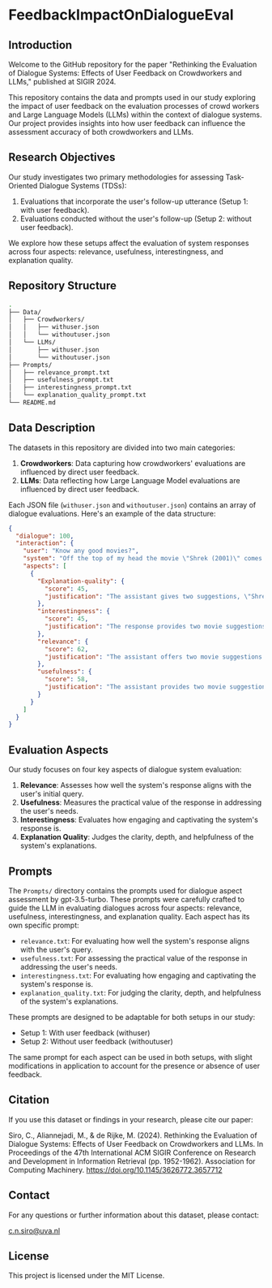 # FeedbackImpactOnDialogueEval

## Introduction

Welcome to the GitHub repository for the paper "Rethinking the Evaluation of Dialogue Systems: Effects of User Feedback on Crowdworkers and LLMs," published at SIGIR 2024.

This repository contains the data and prompts used in our study exploring the impact of user feedback on the evaluation processes of crowd workers and Large Language Models (LLMs) within the context of dialogue systems. Our project provides insights into how user feedback can influence the assessment accuracy of both crowdworkers and LLMs.

## Research Objectives

Our study investigates two primary methodologies for assessing Task-Oriented Dialogue Systems (TDSs):
1. Evaluations that incorporate the user's follow-up utterance (Setup 1: with user feedback).
2. Evaluations conducted without the user's follow-up (Setup 2: without user feedback).

We explore how these setups affect the evaluation of system responses across four aspects: relevance, usefulness, interestingness, and explanation quality.

## Repository Structure

```bash
.
├── Data/
│   ├── Crowdworkers/
│   │   ├── withuser.json
│   │   └── withoutuser.json
│   └── LLMs/
│       ├── withuser.json
│       └── withoutuser.json
├── Prompts/
│   ├── relevance_prompt.txt
│   ├── usefulness_prompt.txt
│   ├── interestingness_prompt.txt
│   └── explanation_quality_prompt.txt
└── README.md
```

## Data Description

The datasets in this repository are divided into two main categories:

1. **Crowdworkers**: Data capturing how crowdworkers' evaluations are influenced by direct user feedback.
2. **LLMs**: Data reflecting how Large Language Model evaluations are influenced by direct user feedback.

Each JSON file (`withuser.json` and `withoutuser.json`) contains an array of dialogue evaluations. Here's an example of the data structure:

```json
{
  "dialogue": 100,
  "interaction": {
    "user": "Know any good movies?",
    "system": "Off the top of my head the movie \"Shrek (2001)\" comes to mind. Only because alot of lines from it are stuck in my head If you dont like animated stuff I rewatched \"John Wick (2014)\" recently have you seen it?",
    "aspects": [
      {
        "Explanation-quality": {
          "score": 45,
          "justification": "The assistant gives two suggestions, \"Shrek (2001)\" and \"John Wick (2014)\". It mentions why \"Shrek\" is top of mind, but does not explain what makes it a good movie in general. The reference to \"John Wick\" lacks any explanation and seems to be mentioned as an alternative taste preference without elaboration. More detailed reasoning would improve the explanatory quality."
        },
        "interestingness": {
          "score": 45,
          "justification": "The response provides two movie suggestions with a personal touch, mentioning lines stuck in the head and a recent rewatch, which adds a slight personal and relatable element. However, the description lacks vivid language or details that evoke strong imagery or excitement about the movies."
        },
        "relevance": {
          "score": 62,
          "justification": "The assistant offers two movie suggestions which aligns with the user's simple request for movie recommendations. It presents options from two different genres—one animated and one action film—giving some variety. However, not much detail is given on why these movies were recommended or if they're generally considered 'good', which could be subjective and might not fully align with the user's expectations."
        },
        "usefulness": {
          "score": 58,
          "justification": "The assistant provides two movie suggestions, catering to different tastes: one animated and one action film. The mention of memorable lines from \"Shrek\" might resonate with many users, though the connection is personal and anecdotal. The suggestion of \"John Wick\" provides an option for those interested in non-animated films. However, the response lacks detail and does not inquire about the user's preferences for a more tailored recommendation."
        }
      }
    ]
  }
}
```

## Evaluation Aspects

Our study focuses on four key aspects of dialogue system evaluation:

1. **Relevance**: Assesses how well the system's response aligns with the user's initial query.
2. **Usefulness**: Measures the practical value of the response in addressing the user's needs.
3. **Interestingness**: Evaluates how engaging and captivating the system's response is.
4. **Explanation Quality**: Judges the clarity, depth, and helpfulness of the system's explanations.

## Prompts

The `Prompts/` directory contains the prompts used for dialogue aspect assessment by gpt-3.5-turbo. These prompts were carefully crafted to guide the LLM in evaluating dialogues across four aspects: relevance, usefulness, interestingness, and explanation quality. Each aspect has its own specific prompt:

- `relevance.txt`: For evaluating how well the system's response aligns with the user's query.
- `usefulness.txt`: For assessing the practical value of the response in addressing the user's needs.
- `interestingness.txt`: For evaluating how engaging and captivating the system's response is.
- `explanation_quality.txt`: For judging the clarity, depth, and helpfulness of the system's explanations.

These prompts are designed to be adaptable for both setups in our study:
- Setup 1: With user feedback (withuser)
- Setup 2: Without user feedback (withoutuser)

The same prompt for each aspect can be used in both setups, with slight modifications in application to account for the presence or absence of user feedback.

## Citation

If you use this dataset or findings in your research, please cite our paper:

Siro, C., Aliannejadi, M., & de Rijke, M. (2024). Rethinking the Evaluation of Dialogue Systems: Effects of User Feedback on Crowdworkers and LLMs. In Proceedings of the 47th International ACM SIGIR Conference on Research and Development in Information Retrieval (pp. 1952-1962). Association for Computing Machinery. https://doi.org/10.1145/3626772.3657712

## Contact

For any questions or further information about this dataset, please contact:

c.n.siro@uva.nl

## License

This project is licensed under the MIT License.


